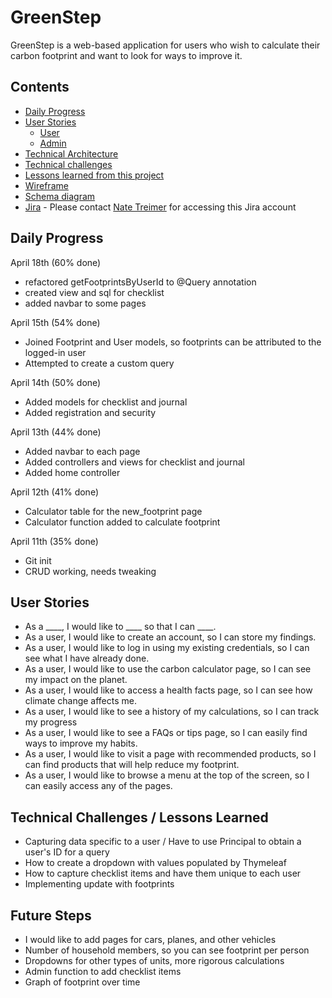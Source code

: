 # GreenStep

GreenStep is a web-based application for users who wish to calculate their carbon footprint and want to look for ways to improve it.

## Contents

- [Daily Progress](#Daily-Progess)
- [User Stories](#User-Stories)
    - [User](#User)
    - [Admin](#Admin)
- [Technical Architecture](GreenStep_Technical_Architecture.jpg)
- [Technical challenges](#Technical-challenges)
- [Lessons learned from this project](#Lessons-learned)
- [Wireframe](linktodiagram)
- [Schema diagram](linktoschema)
- [Jira](https://www.google.com/) - Please contact [Nate Treimer](mailto:natetreimer@gmail.com) for accessing this Jira account

## Daily Progress

April 18th (60% done)
* refactored getFootprintsByUserId to @Query annotation
* created view and sql for checklist
* added navbar to some pages

April 15th (54% done)
* Joined Footprint and User models, so footprints can be attributed to the logged-in user
* Attempted to create a custom query

April 14th (50% done)
* Added models for checklist and journal
* Added registration and security

April 13th (44% done)
* Added navbar to each page
* Added controllers and views for checklist and journal
* Added home controller

April 12th (41% done)
* Calculator table for the new_footprint page
* Calculator function added to calculate footprint

April 11th (35% done)
* Git init
* CRUD working, needs tweaking

## User Stories

* As a ____, I would like to ____ so that I can ____.
* As a user, I would like to create an account, so I can store my findings.
* As a user, I would like to log in using my existing credentials, so I can see what I have already done.
* As a user, I would like to use the carbon calculator page, so I can see my impact on the planet.
* As a user, I would like to access a health facts page, so I can see how climate change affects me.
* As a user, I would like to see a history of my calculations, so I can track my progress
* As a user, I would like to see a FAQs or tips page, so I can easily find ways to improve my habits.
* As a user, I would like to visit a page with recommended products, so I can find products that will help reduce my footprint.
* As a user, I would like to browse a menu at the top of the screen, so I can easily access any of the pages.

## Technical Challenges / Lessons Learned

* Capturing data specific to a user / Have to use Principal to obtain a user's ID for a query
* How to create a dropdown with values populated by Thymeleaf
* How to capture checklist items and have them unique to each user
* Implementing update with footprints

## Future Steps

* I would like to add pages for cars, planes, and other vehicles
* Number of household members, so you can see footprint per person
* Dropdowns for other types of units, more rigorous calculations
* Admin function to add checklist items
* Graph of footprint over time
